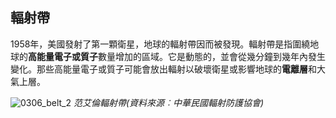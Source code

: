 ## 輻射帶

1958年，美國發射了第一顆衛星，地球的輻射帶因而被發現。輻射帶是指圍繞地球的**高能量電子或質子**數量增加的區域。它是動態的，並會從幾分鐘到幾年內發生變化。那些高能量電子或質子可能會放出輻射以破壞衛星或影響地球的**電離層**和大氣上層。

![0306_belt_2](./static/0306_belt_2.png)
*范艾倫輻射帶(資料來源︰中華民國輻射防護協會)*
